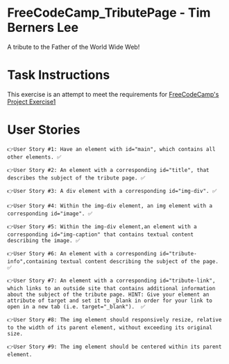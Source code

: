 # FreeCodeCamp_TributePage - Tim Berners Lee
A tribute to the Father of the World Wide Web!

# Task Instructions
This exercise is an attempt to meet the requirements for [FreeCodeCamp's Project Exercise1](https://www.freecodecamp.org/learn/responsive-web-design/responsive-web-design-projects/build-a-tribute-page)

# User Stories
```
👉User Story #1: Have an element with id="main", which contains all other elements. ✅

👉User Story #2: An element with a corresponding id="title", that describes the subject of the tribute page. ✅

👉User Story #3: A div element with a corresponding id="img-div". ✅

👉User Story #4: Within the img-div element, an img element with a corresponding id="image". ✅

👉User Story #5: Within the img-div element,an element with a corresponding id="img-caption" that contains textual content describing the image. ✅

👉User Story #6: An element with a corresponding id="tribute-info",containing textual content describing the subject of the page.  ✅

👉User Story #7: An element with a corresponding id="tribute-link", which links to an outside site that contains additional information about the subject of the tribute page. HINT: Give your element an attribute of target and set it to _blank in order for your link to open in a new tab (i.e. target="_blank").  ✅

👉User Story #8: The img element should responsively resize, relative to the width of its parent element, without exceeding its original size.  

👉User Story #9: The img element should be centered within its parent element. 
```

